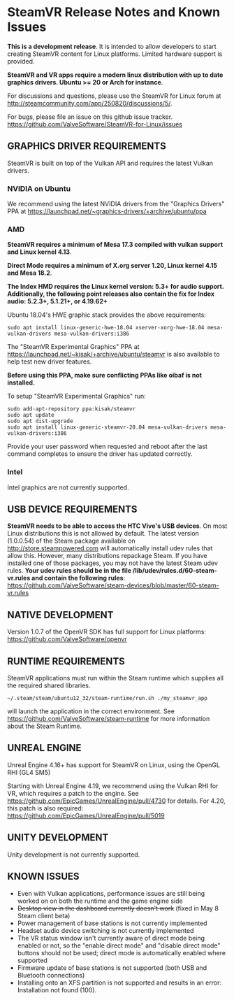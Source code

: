 # SteamVR Release Notes and Known Issues

**This is a development release**. It is intended to allow developers to start creating SteamVR content for Linux platforms. Limited hardware support is provided.

**SteamVR and VR apps require a modern linux distribution with up to date graphics drivers. Ubuntu >= 20 or Arch for instance**.

For discussions and questions, please use the SteamVR for Linux forum at http://steamcommunity.com/app/250820/discussions/5/.

For bugs, please file an issue on this github issue tracker. https://github.com/ValveSoftware/SteamVR-for-Linux/issues

## GRAPHICS DRIVER REQUIREMENTS

SteamVR is built on top of the Vulkan API and requires the latest Vulkan drivers.

### NVIDIA on Ubuntu

We recommend using the latest NVIDIA drivers from the "Graphics Drivers" PPA at https://launchpad.net/~graphics-drivers/+archive/ubuntu/ppa

### AMD

**SteamVR requires a minimum of Mesa 17.3 compiled with vulkan support and Linux
kernel 4.13**.

**Direct Mode requires a minimum of X.org server 1.20, Linux kernel 4.15 and Mesa 18.2**.

**The Index HMD requires the Linux kernel version: 5.3+ for audio support.
Additionally, the following point releases also contain the fix for Index
audio: 5.2.3+, 5.1.21+, or 4.19.62+**

Ubuntu 18.04's HWE graphic stack provides the above requirements:
```
sudo apt install linux-generic-hwe-18.04 xserver-xorg-hwe-18.04 mesa-vulkan-drivers mesa-vulkan-drivers:i386
```

The "SteamVR Experimental Graphics" PPA at https://launchpad.net/~kisak/+archive/ubuntu/steamvr is also available to help test new driver features.

**Before using this PPA, make sure conflicting PPAs like oibaf is not installed.**

To setup "SteamVR Experimental Graphics" run:
```
sudo add-apt-repository ppa:kisak/steamvr
sudo apt update
sudo apt dist-upgrade
sudo apt install linux-generic-steamvr-20.04 mesa-vulkan-drivers mesa-vulkan-drivers:i386
```

Provide your user password when requested and reboot after the last command
completes to ensure the driver has updated correctly.

### Intel

Intel graphics are not currently supported.

## USB DEVICE REQUIREMENTS

**SteamVR needs to be able to access the HTC Vive's USB devices**. On most Linux distributions this is not allowed by default. The latest version (1.0.0.54) of the Steam package available on http://store.steampowered.com will automatically install udev rules that allow this. However, many distributions repackage Steam. If you have installed one of those packages, you may not have the latest Steam udev rules. **Your udev rules should be in the file /lib/udev/rules.d/60-steam-vr.rules and contain the following rules**: https://github.com/ValveSoftware/steam-devices/blob/master/60-steam-vr.rules

## NATIVE DEVELOPMENT

Version 1.0.7 of the OpenVR SDK has full support for Linux platforms: https://github.com/ValveSoftware/openvr

## RUNTIME REQUIREMENTS

SteamVR applications must run within the Steam runtime which supplies all the required shared libraries. 

    ~/.steam/steam/ubuntu12_32/steam-runtime/run.sh ./my_steamvr_app

will launch the application in the correct environment. See https://github.com/ValveSoftware/steam-runtime for more information about the Steam Runtime.

## UNREAL ENGINE

Unreal Engine 4.16+ has support for SteamVR on Linux, using the OpenGL RHI (GL4 SM5)

Starting with Unreal Engine 4.19, we recommend using the Vulkan RHI for VR, which requires a patch to the engine. See https://github.com/EpicGames/UnrealEngine/pull/4730 for details. For 4.20, this patch is also required: https://github.com/EpicGames/UnrealEngine/pull/5019

## UNITY DEVELOPMENT

Unity development is not currently supported.

## KNOWN ISSUES
* Even with Vulkan applications, performance issues are still being worked on on both the runtime and the game engine side
* ~~Desktop view in the dashboard currently doesn't work~~ (fixed in May 8 Steam client beta)
* Power management of base stations is not currently implemented
* Headset audio device switching is not currently implemented
* The VR status window isn't currently aware of direct mode being enabled or not, so the "enable direct mode" and "disable direct mode" buttons should not be used; direct mode is automatically enabled where supported
* Firmware update of base stations is not supported (both USB and Bluetooth connections)
* Installing onto an XFS partition is not supported and results in an error: Installation not found (100).
